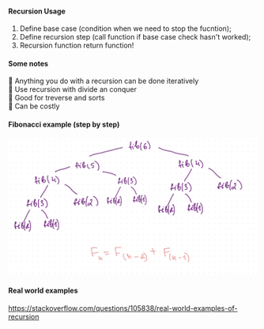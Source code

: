 

#### Recursion Usage 

1. Define base case (condition when we need to stop the fucntion);
2. Define recursion step (call function if base case check hasn't worked); 
3. Recursion function return function!

#### Some notes

👾 Anything you do with a recursion can be done iteratively  
👾 Use recursion with divide an conquer  
👾 Good for treverse and sorts  
👾 Can be costly  


#### Fibonacci example (step by step)
![](https://github.com/UnknownAI/data-structures-algorithms/blob/master/Imgs/IMG_0268.PNG)

#### Real world examples 
https://stackoverflow.com/questions/105838/real-world-examples-of-recursion
